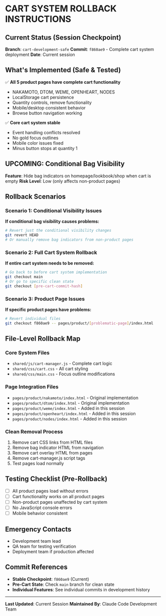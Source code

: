 # CART SYSTEM ROLLBACK INSTRUCTIONS

## Current Status (Session Checkpoint)
**Branch**: `cart-development-safe`
**Commit**: `f860ae9` - Complete cart system deployment
**Date**: Current session

## What's Implemented (Safe & Tested)
✅ **All 5 product pages have complete cart functionality**
- NAKAMOTO, DTOM, WEME, OPENHEART, NODES
- LocalStorage cart persistence
- Quantity controls, remove functionality
- Mobile/desktop consistent behavior
- Browse button navigation working

✅ **Core cart system stable**
- Event handling conflicts resolved
- No gold focus outlines
- Mobile color issues fixed
- Minus button stops at quantity 1

## UPCOMING: Conditional Bag Visibility
**Feature**: Hide bag indicators on homepage/lookbook/shop when cart is empty
**Risk Level**: Low (only affects non-product pages)

## Rollback Scenarios

### Scenario 1: Conditional Visibility Issues
**If conditional bag visibility causes problems:**
```bash
# Revert just the conditional visibility changes
git revert HEAD
# Or manually remove bag indicators from non-product pages
```

### Scenario 2: Full Cart System Rollback
**If entire cart system needs to be removed:**
```bash
# Go back to before cart system implementation
git checkout main
# Or go to specific clean state
git checkout [pre-cart-commit-hash]
```

### Scenario 3: Product Page Issues
**If specific product pages have problems:**
```bash
# Revert individual files
git checkout f860ae9 -- pages/product/[problematic-page]/index.html
```

## File-Level Rollback Map

### Core System Files
- `shared/js/cart-manager.js` - Complete cart logic
- `shared/css/cart.css` - All cart styling
- `shared/css/main.css` - Focus outline modifications

### Page Integration Files
- `pages/product/nakamoto/index.html` - Original implementation
- `pages/product/dtom/index.html` - Original implementation  
- `pages/product/weme/index.html` - Added in this session
- `pages/product/openheart/index.html` - Added in this session
- `pages/product/nodes/index.html` - Added in this session

### Clean Removal Process
1. Remove cart CSS links from HTML files
2. Remove bag indicator HTML from navigation
3. Remove cart overlay HTML from pages
4. Remove cart-manager.js script tags
5. Test pages load normally

## Testing Checklist (Pre-Rollback)
- [ ] All product pages load without errors
- [ ] Cart functionality works on all product pages
- [ ] Non-product pages unaffected by cart system
- [ ] No JavaScript console errors
- [ ] Mobile behavior consistent

## Emergency Contacts
- Development team lead
- QA team for testing verification
- Deployment team if production affected

## Commit References
- **Stable Checkpoint**: `f860ae9` (Current)
- **Pre-Cart State**: Check `main` branch for clean state
- **Individual Features**: See individual commits in development history

---
**Last Updated**: Current Session
**Maintained By**: Claude Code Development Team